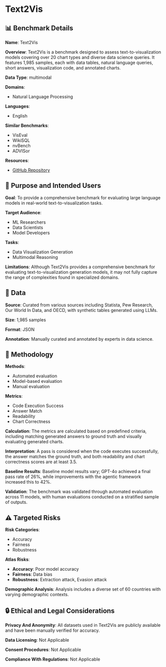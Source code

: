 # Text2Vis

## 📊 Benchmark Details

**Name**: Text2Vis

**Overview**: Text2Vis is a benchmark designed to assess text-to-visualization models covering over 20 chart types and diverse data science queries. It features 1,985 samples, each with data tables, natural language queries, short answers, visualization code, and annotated charts.

**Data Type**: multimodal

**Domains**:
- Natural Language Processing

**Languages**:
- English

**Similar Benchmarks**:
- VisEval
- WikiSQL
- nvBench
- ADVISor

**Resources**:
- [GitHub Repository](https://github.com/vis-nlp/Text2Vis)

## 🎯 Purpose and Intended Users

**Goal**: To provide a comprehensive benchmark for evaluating large language models in real-world text-to-visualization tasks.

**Target Audience**:
- ML Researchers
- Data Scientists
- Model Developers

**Tasks**:
- Data Visualization Generation
- Multimodal Reasoning

**Limitations**: Although Text2Vis provides a comprehensive benchmark for evaluating text-to-visualization generation models, it may not fully capture the range of complexities found in specialized domains.

## 💾 Data

**Source**: Curated from various sources including Statista, Pew Research, Our World In Data, and OECD, with synthetic tables generated using LLMs.

**Size**: 1,985 samples

**Format**: JSON

**Annotation**: Manually curated and annotated by experts in data science.

## 🔬 Methodology

**Methods**:
- Automated evaluation
- Model-based evaluation
- Manual evaluation

**Metrics**:
- Code Execution Success
- Answer Match
- Readability
- Chart Correctness

**Calculation**: The metrics are calculated based on predefined criteria, including matching generated answers to ground truth and visually evaluating generated charts.

**Interpretation**: A pass is considered when the code executes successfully, the answer matches the ground truth, and both readability and chart correctness scores are at least 3.5.

**Baseline Results**: Baseline model results vary; GPT-4o achieved a final pass rate of 26%, while improvements with the agentic framework increased this to 42%.

**Validation**: The benchmark was validated through automated evaluation across 11 models, with human evaluations conducted on a stratified sample of outputs.

## ⚠️ Targeted Risks

**Risk Categories**:
- Accuracy
- Fairness
- Robustness

**Atlas Risks**:
- **Accuracy**: Poor model accuracy
- **Fairness**: Data bias
- **Robustness**: Extraction attack, Evasion attack

**Demographic Analysis**: Analysis includes a diverse set of 60 countries with varying demographic contexts.

## 🔒 Ethical and Legal Considerations

**Privacy And Anonymity**: All datasets used in Text2Vis are publicly available and have been manually verified for accuracy.

**Data Licensing**: Not Applicable

**Consent Procedures**: Not Applicable

**Compliance With Regulations**: Not Applicable
